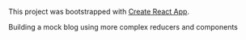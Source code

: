 This project was bootstrapped with [Create React App](https://github.com/facebook/create-react-app).

Building a mock blog using more complex reducers and components